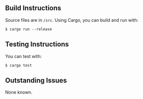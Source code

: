 ## Build Instructions
Source files are in `/src`. Using Cargo, you can build and run with:

`$ cargo run --release`

## Testing Instructions
You can test with:

`$ cargo test`

## Outstanding Issues
None known.
